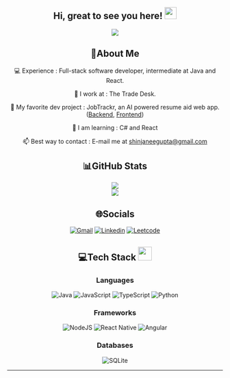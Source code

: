 <h2 align="center">
  Hi, great to see you here!
  <img src="https://media.giphy.com/media/hvRJCLFzcasrR4ia7z/giphy.gif" width="28">
</h2>
<p align="center">
    <a href="https://github.com/Shinjanee/Shinjanee"><img src="https://readme-typing-svg.herokuapp.com?color=%9370DB7&center=true&vCenter=true&lines=Welcome+to+Shinjanee's+profile!;Graduate+student+at+USC;Interning+at+The+Trade+Desk"></a>
</p>

<div align="center">
  
## 💫About Me
💻 Experience : Full-stack software developer, intermediate at Java and React.

:briefcase: I work at : The Trade Desk. 
  
🔭 My favorite dev project : JobTrackr, an AI powered resume aid web app. ([Backend](https://github.com/Shinjanee/JobTrackr-api), [Frontend](https://github.com/Shinjanee/JobTrackr))
  
🌱 I am learning : C# and React
  
📫 Best way to contact : E-mail me at shinjaneegupta@gmail.com

## 📊GitHub Stats
![](https://github-readme-stats.vercel.app/api?username=Shinjanee&theme=radical&hide_border=false&include_all_commits=true&count_private=true)<br/>
![](https://github-readme-stats.vercel.app/api/top-langs/?username=Shinjanee&theme=radical&hide_border=false&include_all_commits=true&count_private=true&layout=compact)

## 🌐Socials
[![Gmail](https://img.shields.io/badge/Gmail-D14836?style=for-the-badge&logo=gmail&logoColor=white)](mailto:shinjaneegupta@gmail.com) [![Linkedin](https://img.shields.io/badge/LinkedIn-0072b1?style=for-the-badge&logo=linkedin&logoColor=white)](https://www.linkedin.com/in/shinjanee-gupta/) 
[![Leetcode](https://img.shields.io/badge/-LeetCode-FFA116?style=for-the-badge&logo=LeetCode&logoColor=black)](https://leetcode.com/shinjanee18/)

## 💻Tech Stack <img src = "https://media2.giphy.com/media/QssGEmpkyEOhBCb7e1/giphy.gif?cid=ecf05e47a0n3gi1bfqntqmob8g9aid1oyj2wr3ds3mg700bl&rid=giphy.gif" width = 32px> 
### Languages
![Java](https://img.shields.io/badge/java-%23ED8B00.svg?style=for-the-badge&logo=openjdk&logoColor=white) ![JavaScript](https://img.shields.io/badge/javascript-%23323330.svg?style=for-the-badge&logo=javascript&logoColor=%23F7DF1E) ![TypeScript](https://img.shields.io/badge/TypeScript-007ACC?style=for-the-badge&logo=typescript&logoColor=white) ![Python](https://img.shields.io/badge/Python-3776AB?style=for-the-badge&logo=python&logoColor=white) 

### Frameworks
![NodeJS](https://img.shields.io/badge/node.js-6DA55F?style=for-the-badge&logo=node.js&logoColor=white) ![React Native](https://img.shields.io/badge/React_Native-20232A?style=for-the-badge&logo=react&logoColor=61DAFB) ![Angular](https://img.shields.io/badge/angular-%23DD0031.svg?style=for-the-badge&logo=angular&logoColor=white)
  
### Databases
![SQLite](https://img.shields.io/badge/SQLite-07405E?style=for-the-badge&logo=sqlite&logoColor=white)



---
</div>
